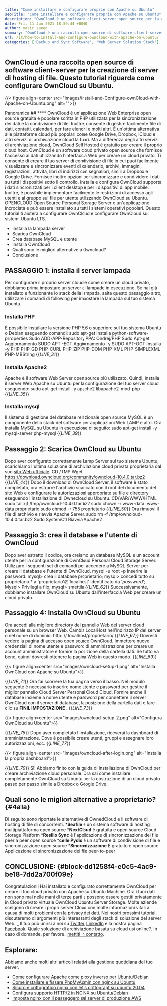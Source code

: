 ```yaml
---
title: "Come installare e configurare proprie con Apache su Ubuntu" 
seoTitle: "Come installare e configurare proprie con Apache su Ubuntu" 
description: "OwnCloud è un software client-server open source per la creazione di servizi di hosting di file. In questo tutorial, impareremo come installare e configurare OwnCloud su Ubuntu" 
date: Fri, 11 Jun 2021 18:59:44 +0000
author: yasir saeed
summary: "OwnCloud è una raccolta open source di software client-server per la creazione di server di hosting di file. Questo tutorial riguarda come configurare OwnCloud su Ubuntu." 
url: /it/how-to-install-and-configure-owncloud-with-apache-on-ubuntu/
categories: ['Backup and Sync Software', 'Web Server Solution Stack']
---
```


## OwnCloud è una raccolta open source di software client-server per la creazione di server di hosting di file. Questo tutorial riguarda come configurare OwnCloud su Ubuntu.

{{< figure align=center src="images/Install-and-Configure-ownCloud-with-Apache-on-Ubuntu.png" alt="">}}


Panoramica ##  **** 
OwnCloud è un'applicazione Web Enterprise open source gratuita e popolare scritta in PHP utilizzata per la sincronizzazione dei dati e la condivisione di file. Inoltre, consente di gestire facilmente file di dati, contatti, calendari, per fare elenchi e molti altri. È un'ottima alternativa alle piattaforme cloud più popolari come Google Drive, Dropbox, iCloud e altri servizi di archiviazione cloud là fuori. Ma a differenza degli altri servizi di archiviazione cloud, OwnCloud Self Hosted è gratuito per creare il proprio cloud host.
OwnCloud è un software cloud privato open source che fornisce l'accesso ai dati utilizzando l'interfaccia Web per creare un cloud privato. Ti consente di creare il tuo server di condivisione di file in cui puoi facilmente visualizzare e sincronizzare eventi di calendario, archivi, immagini, registrazioni, attività, libri di indirizzi con segnalibri, simili a Dropbox e Google Drive. Fornisce inoltre opzioni per sincronizzare e condividere i dati su tutti i dispositivi sotto il controllo. Installa e configura OwnCloud supporta i dati sincronizzati per i client desktop e per i dispositivi di app mobile. Inoltre, è possibile implementare facilmente le restrizioni di accesso agli utenti e al gruppo sui file per utente utilizzando OwnCloud su Ubuntu. OPENCLOUD Open Source Personal Storage Server è un'applicazione incrociata e può essere installato su tutti i sistemi operativi popolari.
Questo tutorial ti aiuterà a configurare OwnCloud e configurare OwnCloud sui sistemi Ubuntu LTS.
  * Installa la lampada server
  * Scarica OwnCloud
  * Crea database MySQL e utente
  * Installa OwnCloud
  * Quali sono le migliori alternative a Owncloud?
  * Conclusione

## PASSAGGIO 1: installa il server lampada
Per configurare il proprio server cloud e come creare un cloud privato, dobbiamo prima impostare un server di lampade in esecuzione. Se hai già installato e funzionante lo stack della lampada, salta questo passaggio altro, utilizzare i comandi di following per impostare la lampada sul tuo sistema Ubuntu.

### Installa PHP
È possibile installare la versione PHP 5.6 o superiore sul tuo sistema Ubuntu o Debian eseguendo comandi:
sudo apt-get installa python-software-prroperties
Sudo ADD-APP-Repository PPA: Ondrej/PHP
Sudo Apt-get Aggiornamento
SUDO APT -EGT Aggiornamento -y
SUDO APT-OGT Installa -y PHP PHP-GD PHP-CURL PHP-ZIP PHP-DOM PHP-XML PHP-SIMPLEXML PHP-MBString
{{_LINE_31_}}

### Installa Apache2
Apache è il software Web Server open source più utilizzato. Quindi, installa il server Web Apache su Ubuntu per la configurazione del tuo server cloud eseguendo:
sudo apt-get install -y apache2 libapache2-mod-php
{{_LINE_35_}}

### Installa mysql
Il sistema di gestione del database relazionale open source MySQL è un componente dello stack del software per applicazioni Web LAMP e altri. Ora installa MySQL su Ubuntu in esecuzione di seguito:
sudo apt-get install -y mysql-server php-mysql
{{_LINE_39_}}

## Passaggio 2: Scarica OwnCloud su Ubuntu
Dopo aver configurato correttamente Lamp Server sul tuo sistema Ubuntu, scarichiamo l'ultima soluzione di archiviazione cloud privata proprietaria dal suo [sito Web ufficiale][1].
CD /TMP
Wget https://download.owncloud.org/community/owncloud-10.4.0.tar.bz2
{{_LINE_44_}}
Dopo il download di OwnCloud Server, il software è stato completato, ora estrarre l'archivio scaricato con il root del documento del sito Web e configurare le autorizzazioni appropriate su file e directory eseguendo l'installazione di Ownecloud su Ubuntu.
CD/VAR/WWW/HTML
sudo tar xjf /tmp/owncloud-10.4.0.tar.bz2
sudo chown -r www-data: www-data proprietario
sudo chmod -r 755 proprietario
{{_LINE_50_}}
Ora rimuovi il file di archivio e riavvia Apache Server.
sudo rm -f /tmp/owncloud-10.4.0.tar.bz2
Sudo SystemCtl Riavvia Apache2

## Passaggio 3: crea il database e l'utente di OwnCloud
Dopo aver estratto il codice, ora creiamo un database MySQL e un account utente per la configurazione di OwnCloud Personal Cloud Storage Server. Utilizzare i seguenti set di comandi per accedere a MySQL Server per creare il database e l'utente di OwnCloud.
mysql -u root -p
Inserire la password:
mysql> crea il database proprietario;
mysql> concedi tutto su proprietario.* a 'proprietario'@'localhost' identificato da '_password_';
Mysql> Privilegi a filo;
mysql> smettila
{{_LINE_62_}}
Successivamente, dobbiamo installare OwnCloud su Ubuntu dall'interfaccia Web per creare un cloud privato.

## Passaggio 4: Installa OwnCloud su Ubuntu
Ora accedi alla migliore directory del pannello Web del server cloud personale su un browser Web. Cambia LocalHost nell'indirizzo IP del server o nel nome di dominio.
http: // localhost/proprietario/
{{_LINE_67_}}
Dovresti vedere la pagina di accesso open source OwnCloud. Immettere nuove credenziali di nome utente e password di amministrazione per creare un account amministratore e fornire la posizione della cartella dati. Se tutto va bene, quindi dovresti ottenere la pagina Web in questo modo.
{{_LINE_69_}}

{{< figure align=center src="images/owncloud-setup-1.png" alt="Installa OwnCloud con Apache su Ubuntu">}}

{{_LINE_71_}}
Ora fai scorrere la tua pagina verso il basso. Nel modulo seguente è necessario inserire nome utente e password per gestire il miglior pannello Cloud Server Personal Cloud Cloud. Fornire anche il database insieme a nome utente e password per connettere il server OwnCloud con il server di database, la posizione della cartella dati e fare clic su **FINIL IMPOSTAZIONE** .
{{_LINE_73_}}

{{< figure align=center src="images/owncloud-setup-2.png" alt="Configura OwnCloud su Ubuntu">}}

{{_LINE_75_}}
Dopo aver completato l'installazione, riceverai la dashboard di amministrazione. Dove è possibile creare utenti, gruppi e assegnare loro autorizzazioni, ecc.
{{_LINE_77_}}

{{< figure align=center src="images/owncloud-after-login.png" alt="Installa la propria dashboard">}}

{{_LINE_79_}}
Sì! Abbiamo finito con la guida di installazione di OwnCloud per creare archiviazione cloud personale. Ora sai come installare completamente OwnCloud su Ubuntu per la costruzione di un cloud privato passo per passo simile a Dropbox o Google Drive.

## **Quali sono le migliori alternative a proprietario?**    {#4a1a}
Di seguito sono riportate le alternative di OwnedCloud e il software di hosting di file di concorrenti.
  ***Seafile**  è un sistema software di hosting multipiattaforma open source
  ***NextCloud**  è gratuita e open source Cloud Storage Platform
  ***Resilio Sync**  è l'applicazione di sincronizzazione del file peer a peer open source
  ***celle Pydio**  è un software di condivisione di file e sincronizzazione open source
  ***Sincronizzazione**  È gratuito e open source Applicazione di sincronizzazione dei file peer-to-peer

## **CONCLUSIONE:**    {#block-dd1258f4-e0c5-4ac9-be18-7dd2a700f09e}
Congratulazioni! Hai installato e configurato correttamente OwnCloud per creare il tuo cloud privato con Apache su Ubuntu Machine. Ora i tuoi dati non sono mai nelle mani di terze parti e possono essere gestiti privatamente in Cloud privato virtuale OwnCloud Ubuntu Server Storage. Molte aziende scelgono di creare i propri server Cloud con molte informazioni vitali a causa di molti problemi con la privacy dei dati. Nei nostri prossimi tutorial, discuteremo di argomenti più interessanti degli stack di soluzione del server Web.
_ Il tuo può unirsi a noi su [Twitter][2], [LinkedIn][3] e la nostra pagina [Facebook][4]. Quale soluzione di archiviazione basata su cloud usi online?. In caso di domande, per favore_ [mettiti in contatto][5].

## Esplorare:
Abbiamo anche molti altri articoli relativi alla gestione quotidiana del tuo server.
  * [Come configurare Apache come proxy inverso per Ubuntu/Debian][6]
  * [Come installare e fissare PhpMyAdmin con nginx su Ubuntu][7]
  * [Sicuro e crittografico nginx con let's crittograpt su ubuntu 20.04][8]
  * [Configura supporto HTTP/2 in NGINX su Ubuntu/Debian][9]
  * [Imposta nginx con il passeggero sul server di produzione AWS][10]

  
[1]: https://owncloud.org/install/
[2]: https://twitter.com/containerize_co
[3]: https://www.linkedin.com/company/containerize/
[4]: http://facebook.com/containerize
[5]: mailto:yasir.saeed@aspose.com
[6]: https://blog.containerize.com/web-server-solution-stack/how-to-configure-apache-as-a-reverse-proxy-for-ubuntudebian/
[7]: https://blog.containerize.com/web-server-solution-stack/how-to-install-and-secure-phpmyadmin-with-nginx-on-ubuntu/
[8]: https://blog.containerize.com/web-server-solution-stack/how-to-secure-nginx-with-letsencrypt-on-ubuntu-20-04/
[9]: https://blog.containerize.com/web-server-solution-stack/how-to-configure-http2-support-in-nginx-on-ubuntudebian/
[10]: https://blog.containerize.com/web-server-solution-stack/how-to-setup-nginx-with-passenger-on-aws-production-server/
